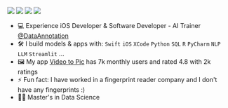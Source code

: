 

[<img src="https://img.shields.io/badge/linkedin-%230077B5.svg?&style=for-the-badge&logo=linkedin&logoColor=white" />](https://www.linkedin.com/in/rifatmonzur/)
[<img src="https://img.shields.io/badge/App_Store-0D96F6?style=for-the-badge&logo=app-store&logoColor=white" />](https://apps.apple.com/us/developer/rifat-monzur/id1478306634)
[<img src="https://img.shields.io/badge/Medium-12100E?style=for-the-badge&logo=medium&logoColor=white" />](https://medium.com/@rifatmonzur)
[<img src="https://img.shields.io/badge/Twitter-1DA1F2?style=for-the-badge&logo=twitter&logoColor=white" />](https://twitter.com/RifatMonzur)



- :computer: Experience iOS Developer & Software Developer - AI Trainer [@DataAnnotation](https://www.dataannotation.tech/)
- :hammer_and_wrench: I build models & apps with: `Swift` `iOS` `XCode` `Python` `SQL`  `R` `PyCharm` `NLP` `LLM` `Streamlit`  ...
- :framed_picture: My app [Video to Pic](https://apps.apple.com/us/app/video-to-pic/id1478306635) has 7k monthly users and rated 4.8 with 2k ratings
- ⚡ Fun fact: I have worked in a fingerprint reader company and I don't have any fingerprints :) 
- :student: Master's in Data Science

<!--
**rifat1234/rifat1234** is a ✨ _special_ ✨ repository because its `README.md` (this file) appears on your GitHub profile.

Here are some ideas to get you started:

- 🔭 I’m currently working on ...
- 🌱 I’m currently learning ...
- 👯 I’m looking to collaborate on ...
- 🤔 I’m looking for help with ...
- 💬 Ask me about ...
- 📫 How to reach me: ...
- 😄 Pronouns: ...
- ⚡ Fun fact: ...
-->

